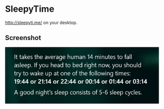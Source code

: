 # SleepyTime

http://sleepyti.me/ on your desktop.

## Screenshot

![Screenshot](./media/screenshot.png)
